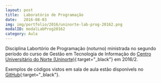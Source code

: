 ```yaml
---
layout: post
title:  Laboratório de Programação
date:   2016-08-03
img: img/portfolio/2016/uninorte-lab-prog-20162.png
modalID: modalLabProg20162
category: Aula
---
```


Disciplina Labortório de Programação (noturno) ministrada no segundo período do curso de Gestão em Tecnologia de Informação do [Centro Universitário do Norte (Uninorte)][uninorte]{:target="_black"} em 2016/2.

Exemplos de códigos vistos em sala de aula estão disponívels no [GitHub][lab-programacao-tin02s1]{:target="_black"}.


[lab-programacao-tin02s1]: https://github.com/orlewilson/lab-programacao-tin02s1

[uninorte]: http://uninorte.com.br/
